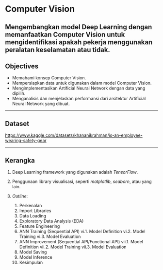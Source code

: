 # Computer Vision
Mengembangkan model Deep Learning dengan memanfaatkan Computer Vision untuk mengidentifikasi apakah pekerja menggunakan peralatan keselamatan atau tidak.
---

## Objectives
- Memahami konsep Computer Vision.
- Mempersiapkan data untuk digunakan dalam model Computer Vision.
- Mengimplementasikan Artificial Neural Network dengan data yang dipilih.
- Menganalisis dan menjelaskan performansi dari arsitektur Artificial Neural Network yang dibuat.

---

## Dataset
https://www.kaggle.com/datasets/khananikrahman/is-an-employee-wearing-safety-gear 

---

## Kerangka

1. Deep Learning framework yang digunakan adalah *TensorFlow*.

2. Penggunaan library visualisasi, seperti *matplotlib*, *seaborn*, atau yang lain.

3. *Outline*:
   1. Perkenalan
   2. Import Libraries
   3. Data Loading
   4. Exploratory Data Analysis (EDA)
   5. Feature Engineering
   6. ANN Training (Sequential API)
      vi.1. Model Definition
      vi.2. Model Training
      vi.3. Model Evaluation
   7. ANN Improvement (Sequential API/Functional API)
      vii.1. Model Definition
      vii.2. Model Training
      vii.3. Model Evaluation
   8. Model Saving
   9. Model Inference
   10. Kesimpulan